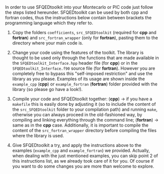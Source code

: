 In order to use SFQEDtoolkit into your Montecarlo or PIC code just follow the steps listed hereunder. SFQEDtoolkit can be used by both cpp and fortran codes, thus the instructions below contain between brackets the programming language which they refer to. 

1.  Copy the folders `coefficients`, `src_SFQEDtoolkit` (required for **cpp** and **fortran**) and `src_fortran_wrapper` (only for **fortran**), pasting them to the directory where your main code is.

2. Change your code using the features of the toolkit. The library is thought to be used only through the functions that are made available in the `SFQEDtoolkit_Interface.hpp` header file (for **cpp**) or in the `SFQEDtoolkit_Interface.f90` source file (for **fortran**). However you are completely free to bypass this "self-imposed restriction" and use the library as you please. Examples of its usage are shown inside the `example_cpp` (**cpp**) or `example_fortran` (**fortran**) folder provided with the library (so please go have a look!).

3. Compile your code and SFQEDtoolkit together: (**cpp**) -> if you have a `makefile` this is easily done by adjusting it (so to include the content of the `src_SFQEDtoolkit` folder to your compilation path) and running `make`, otherwise you can always proceed in the old-fashioned way, by compiling and linking everything through the command line; (**fortran**) -> same as in the **cpp** case. Additionally, it is important to compile the content of the `src_fortran_wrapper` directory before compiling the files where the library is used.

4. Give SFQEDtoolkit a try, and apply the instructions above to the examples (`example_cpp` and `example_fortran`) we provided. Actually, when dealing with the just mentioned examples, you can skip point 2 of this instructions list, as we already took care of it for you. Of course if you want to do some changes you are more than welcome to explore.

